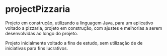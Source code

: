 # projectPizzaria

Projeto em construção, utilizando a linguagem Java, para um aplicativo voltado a pizzaria, projeto em construção, com ajustes e melhorias a serem desenvolvidas ao longo do projeto.

Projeto inicialmente voltado a fins de estudo, sem utilização de de iniciativas para fins lucrativos.